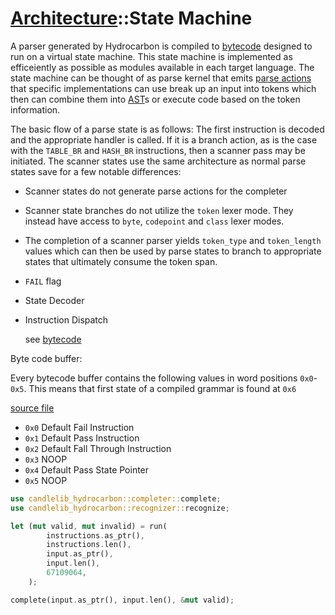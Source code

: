 # [Architecture](./architecture.index.md)::State Machine

A parser generated by Hydrocarbon is compiled to [bytecode](./architecture.bytecode.index.md) designed to run on a virtual state machine. This state machine is implemented as efficeiently
as possible as modules available in each target language. The state machine can be thought of as parse kernel that emits [parse actions](./architecture.parse_actions.index.md) that specific implementations can use break up an input into tokens which then can combine them into [AST](./api.asytrip.index.md)s or execute code based on the token information. 

The basic flow of a parse state is as follows: The first instruction is decoded and the appropriate handler is called. If it is a branch action,
as is the case with the `TABLE_BR` and `HASH_BR` instructions, then a scanner pass may be initiated. The scanner states use the same architecture as 
normal parse states save for a few notable differences: 
- Scanner states do not generate parse actions for the completer
- Scanner state branches do not utilize the `token` lexer mode. They instead have access to `byte`, `codepoint` and `class` lexer modes.
- The completion of a scanner parser yields `token_type` and `token_length` values which can then be used by parse states to branch to 
appropriate states that ultimately consume the token span.

- `FAIL` flag
- State Decoder
- Instruction Dispatch
    
    see [bytecode]("./architecture.bytecode.index.md)

Byte code buffer:

Every bytecode buffer contains the following values in word positions
`0x0`-`0x5`. This means that first state of a compiled grammar is found at 
`0x6` 

[source file](../source/typescript/build/bytecode.ts)

- `0x0` Default Fail Instruction
- `0x1` Default Pass Instruction
- `0x2` Default Fall Through Instruction
- `0x3` NOOP
- `0x4` Default Pass State Pointer
- `0x5` NOOP


```rust
use candlelib_hydrocarbon::completer::complete;
use candlelib_hydrocarbon::recognizer::recognize;

let (mut valid, mut invalid) = run(
        instructions.as_ptr(),
        instructions.len(),
        input.as_ptr(),
        input.len(),
        67109064,
    );

complete(input.as_ptr(), input.len(), &mut valid);

```
